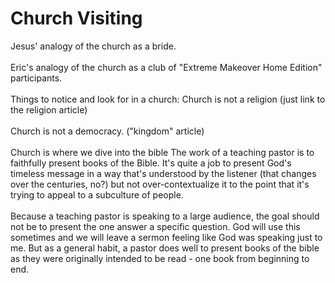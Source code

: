 # Church Visiting
<Nav></Nav>

<Todo>
Jesus' analogy of the church as a bride.
<br><br>
Eric's analogy of the church as a club of "Extreme Makeover Home Edition" participants.
<br><br>
Things to notice and look for in a church:
Church is not a religion
(just link to the religion article)
<br><br>
Church is not a democracy.
("kingdom" article)
</Todo>
<br><br>
Church is where we dive into the bible
The work of a teaching pastor is to faithfully present books of the Bible. It's quite a job to present God's timeless message in a way that's understood by the listener (that changes over the centuries, no?) but not over-contextualize it to the point that it's trying to appeal to a subculture of people.
<br><br>
Because a teaching pastor is speaking to a large audience, the goal should not be to present the one answer a specific question. God will use this sometimes and we will leave a sermon feeling like God was speaking just to me. But as a general habit, a pastor does well to present books of the bible as they were originally intended to be read - one book from beginning to end.
